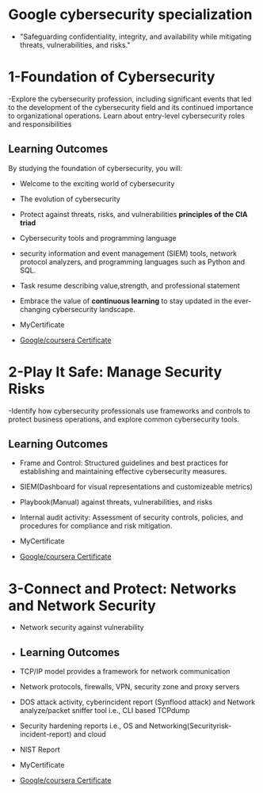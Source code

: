 # Google cybersecurity specialization
- "Safeguarding confidentiality, integrity, and availability while mitigating threats, vulnerabilities, and risks."
  
# 1-Foundation of Cybersecurity
-Explore the cybersecurity profession, including significant events that led to the development of the cybersecurity field and its continued importance to organizational operations. Learn about entry-level cybersecurity roles and responsibilities
## Learning Outcomes
By studying the foundation of cybersecurity, you will:

- Welcome to the exciting world of cybersecurity
- The evolution of cybersecurity
- Protect against threats, risks, and vulnerabilities **principles of the CIA triad**
- Cybersecurity tools and programming language
- security information and event management (SIEM) tools, network protocol analyzers, and programming languages such as Python and SQL.
- Task resume describing value,strength, and professional statement
- Embrace the value of **continuous learning** to stay updated in the ever-changing cybersecurity landscape.

- MyCertificate
- [Google/coursera Certificate](https://www.coursera.org/account/accomplishments/certificate/CPVBSNBE9RXJ)

# 2-Play It Safe: Manage Security Risks
-Identify how cybersecurity professionals use frameworks and controls to protect business operations, and explore common cybersecurity tools.
## Learning Outcomes
- Frame and Control: Structured guidelines and best practices for establishing and maintaining effective cybersecurity measures.
- SIEM(Dashboard for visual representations and customizeable metrics)
- Playbook(Manual) against threats, vulnerabilities, and risks
- Internal audit activity: Assessment of security controls, policies, and procedures for compliance and risk mitigation.

 - MyCertificate
- [Google/coursera Certificate](https://www.coursera.org/account/accomplishments/verify/8ZLG7SBRJERB)

# 3-Connect and Protect: Networks and Network Security
- Network security against vulnerability
- ## Learning Outcomes
- TCP/IP model provides a framework for network communication
-  Network protocols, firewalls, VPN, security zone and proxy servers
- DOS attack activity, cyberincident report (Synflood attack)  and Network analyze/packet sniffer tool i.e., CLI based TCPdump
- Security hardening reports i.e., OS and Networking(Securityrisk-incident-report) and cloud
- NIST Report

- MyCertificate
- [Google/coursera Certificate](https://www.coursera.org/account/accomplishments/certificate/SQB2EVLYXX4Y)
